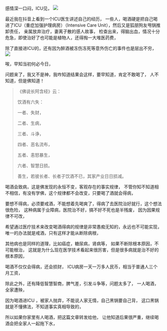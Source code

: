 感情深一口闷，ICU见，
![](images/微信图片_20220414173607.png)

最近我在抖音上看到一个ICU医生讲述自己的经历，
一些人，喝酒硬是把自己喝进了ICU（重症加强护理病房）（Intensive Care Unit），然后又是狐朋狗友甩锅推卸责任，
亲属放弃治疗，妻离子散的感人故事，
检查出来，得脑出血，情况十分危急，即使治好了也可能是植物人，还得掏一大堆医药费，

除了直接进ICU的，还有因为醉酒被冻伤冻死等意外伤亡的事件也是层出不穷，
![](images/微信图片_20220414174702.png)

唉，早知当初何必今日，

问题来了，我又不是神，我咋知道结果会这样，要早知道，肯定不敢喝了，
人不知道，但是佛知道！

> 《佛说长阿含经》云： 
> 
> 饮酒有六失： 
> 
> 一者、失财，
> 
>  二者、生病， 
> 
> 三者、斗诤， 
> 
> 四者、恶名流布， 
> 
> 五者、恚怒暴生， 
> 
> 六者、智慧日损。 
> 
> 善生，若彼长者、长者子饮酒不已，其家产业日日损减。

喝酒会致病，这是佛发现的永恒不变，客观存在的事实规律，
不管你知不知道相不相信，有没有学佛，这个规律都不会改变，只要喝了酒就会得病，

要想不得病，必须要戒酒，不能想着先喝爽了，得病了去医院治好就行，这个想法很危险，
这种病属于业障病，医院治不好，搞不好不死也是半残废，
因为因果规律不可改，

希望通过医疗技术来改变喝酒得病的规律是非常愚痴无知的，永远也不可能实现，
唯一的办法就是戒酒，只有这样才能从断除病根，

其他病也是同样的道理，比如癌症，糖尿病，肾病等，
如果不断除根本原因，不可能根治，
这就是为什么现在医学技术看起来很厉害，但是很多病就是治不好的根本原因，

喝酒不仅仅会得病，还会损财，
ICU病房一天一万多人民币，相当于普通人三个月工资，

除此之外，还有降低智慧智商，脾气差，引发斗争等，问题太多了，
一人喝酒，全家遭殃，

因为喝酒进ICU ，被家人抛弃，不能说人家无情，自己黑锅要自己背，
这口黑锅就是不懂佛法，不知道事实真相导致的，

所以如果你家里有人喝酒，把这篇文章转发给他，
让他知道后果很严重，继续喝酒会把全家人一起拖下水，

